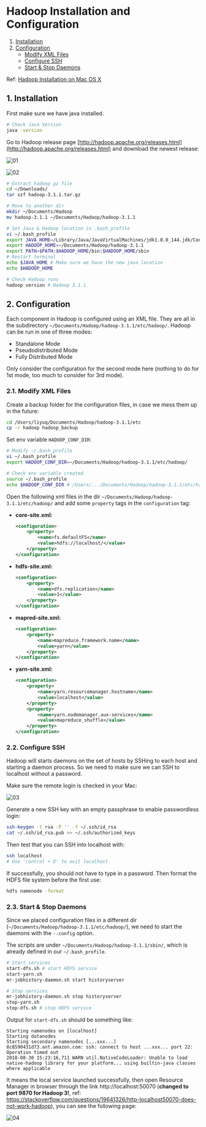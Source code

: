 # Hadoop Installation and Configuration

1. [Installation](#)
2. [Configuration](#)
    * [Modify XML Files](#)
    * [Configure SSH](#)
    * [Start & Stop Daemons](#)

Ref: [Hadoop Installation on Mac OS X](https://isaacchanghau.github.io/post/install_hadoop_mac/)

## 1. Installation

First make sure we have java installed.
```bash
# Check Java Version
java -version
```

Go to Hadoop release page [http://hadoop.apache.org/releases.html](http://hadoop.apache.org/releases.html) and download the newest release:

![01](images/01-01.png "01")

![02](images/01-02.png "02")

```bash
# Extract hadoop gz file
cd ~/Downloads/
tar xzf hadoop-3.1.1.tar.gz

# Move to another dir
mkdir ~/Documents/Hadoop
mv hadoop-3.1.1 ~/Documents/Hadoop/hadoop-3.1.1

# Set Java & Hadoop location in .bash_profile
vi ~/.bash_profile
export JAVA_HOME=/Library/Java/JavaVirtualMachines/jdk1.8.0_144.jdk/Contents/Home/
export HADOOP_HOME=~/Documents/Hadoop/hadoop-3.1.1
export PATH=$PATH:$HADOOP_HOME/bin:$HADOOP_HOME/sbin
# Restart terminal
echo $JAVA_HOME # Make sure we have the new java location
echo $HADOOP_HOME

# Check Hadoop runs
hadoop version # Hadoop 3.1.1
```

## 2. Configuration

Each component in Hadoop is configured using an XML file. They are all in the subdirectory `~/Documents/Hadoop/hadoop-3.1.1/etc/hadoop/`. Hadoop can be run in one of three modes:
* Standalone Mode
* Pseudodistributed Mode
* Fully Distributed Mode

Only consider the configuration for the second mode here (nothing to do for 1st mode, too much to consider for 3rd mode).

### 2.1. Modify XML Files

Create a backup folder for the configuration files, in case we mess them up in the future:
```bash
cd /Users/liyuq/Documents/Hadoop/hadoop-3.1.1/etc
cp -r hadoop hadoop_backup
```

Set env variable `HADOOP_CONF_DIR`:

```bash
# Modify ~/.bash_profile
vi ~/.bash_profile
export HADOOP_CONF_DIR=~/Documents/Hadoop/hadoop-3.1.1/etc/hadoop/

# Check env variable created
source ~/.bash_profile
echo $HADOOP_CONF_DIR # /Users/.../Documents/Hadoop/hadoop-3.1.1/etc/hadoop、
```

Open the following xml files in the dir `~/Documents/Hadoop/hadoop-3.1.1/etc/hadoop/` and add some `property` tags in the `configuration` tag:

* **core-site.xml:**
    ```xml
    <configuration>
        <property>
            <name>fs.defaultFS</name>
            <value>hdfs://localhost/</value>
        </property>
    </configuration>
    ```
* **hdfs-site.xml:**
    ```xml
    <configuration>
        <property>
            <name>dfs.replication</name>
            <value>1</value>
        </property>
    </configuration>
    ```
* **mapred-site.xml:**
    ```xml
    <configuration>
        <property>
            <name>mapreduce.framework.name</name>
            <value>yarn</value>
        </property>
    </configuration>
    ```
* **yarn-site.xml:**
    ```xml
    <configuration>
        <property>
            <name>yarn.resourcemanager.hostname</name>
            <value>localhost</value>
        </property>
        <property>
            <name>yarn.nodemanager.aux-services</name>
            <value>mapreduce_shuffle</value>
        </property>
    </configuration>
    ```

### 2.2. Configure SSH

Hadoop will starts daemons on the set of hosts by SSHing to each host and starting a daemon process. So we need to make sure we can SSH to localhost without a password.

Make sure the remote login is checked in your Mac:

![03](images/01-03.png "03")

Generate a new SSH key with an empty passphrase to enable passwordless login:
```bash
ssh-keygen -t rsa -P '' -f ~/.ssh/id_rsa
cat ~/.ssh/id_rsa.pub >> ~/.ssh/authorized_keys
```

Then test that you can SSH into localhost with:
```bash
ssh localhost
# Use 'control + D' to exit localhost
```

If successfully, you should not have to type in a password. Then format the HDFS file system before the first use:
```bash
hdfs namenode -format
```

### 2.3. Start & Stop Daemons

Since we placed configuration files in a different dir (`~/Documents/Hadoop/hadoop-3.1.1/etc/hadoop/`), we need to start the daemons with the `--config` option.

The scripts are under `~/Documents/Hadoop/hadoop-3.1.1/sbin/`, which is already defined in our `~/.bash_profile`.



```bash
# Start services
start-dfs.sh # start HDFS service
start-yarn.sh
mr-jobhistory-daemon.sh start historyserver

# Stop services
mr-jobhistory-daemon.sh stop historyserver
stop-yarn.sh
stop-dfs.sh # stop HDFS service
```

Output for `start-dfs.sh` should be something like:
```
Starting namenodes on [localhost]
Starting datanodes
Starting secondary namenodes [...xxx...]
8c8590431d73.ant.amazon.com: ssh: connect to host ...xxx... port 22: Operation timed out
2018-08-30 15:23:16,711 WARN util.NativeCodeLoader: Unable to load native-hadoop library for your platform... using builtin-java classes where applicable
```

It means the local service launched successfully, then open Resource Manager in browser through the link http://localhost:50070 (**changed to port 9870 for Hadoop 3!**, ref: https://stackoverflow.com/questions/19641326/http-localhost50070-does-not-work-hadoop), you can see the following page:

![04](images/01-04.png "04")
